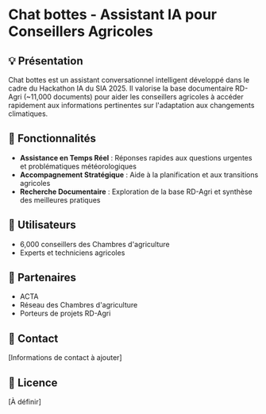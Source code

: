 # Chat bottes - Assistant IA pour Conseillers Agricoles

## 💡 Présentation

Chat bottes est un assistant conversationnel intelligent développé dans le cadre du Hackathon IA du SIA 2025. Il valorise la base documentaire RD-Agri (~11,000 documents) pour aider les conseillers agricoles à accéder rapidement aux informations pertinentes sur l'adaptation aux changements climatiques.

## 🔑 Fonctionnalités

- **Assistance en Temps Réel** : Réponses rapides aux questions urgentes et problématiques météorologiques
- **Accompagnement Stratégique** : Aide à la planification et aux transitions agricoles
- **Recherche Documentaire** : Exploration de la base RD-Agri et synthèse des meilleures pratiques

## 👥 Utilisateurs

- 6,000 conseillers des Chambres d'agriculture
- Experts et techniciens agricoles

## 🤝 Partenaires

- ACTA
- Réseau des Chambres d'agriculture
- Porteurs de projets RD-Agri

## 📧 Contact

[Informations de contact à ajouter]

## 📝 Licence


[À définir]
